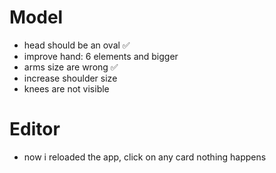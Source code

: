 # Model

- head should be an oval ✅
- improve hand: 6 elements and bigger
- arms size are wrong ✅
- increase shoulder size 
- knees are not visible


# Editor

- now i reloaded the app, click on any card nothing happens